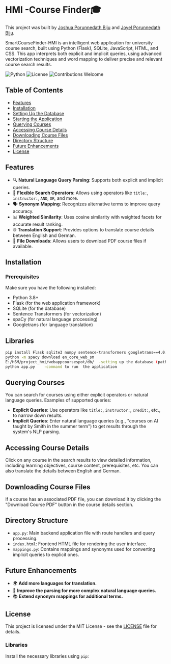 # HMI -Course Finder🎓

This project was built by [Joshua Porunnedath Biju](https://github.com/JOSHUAPBIJU) and [Joyel Porunnedath Biju](https://github.com/joyelpbiju).

SmartCourseFinder-HMI is an intelligent web application for university course search, built using Python (Flask), SQLite, JavaScript, HTML, and CSS. This app interprets both explicit and implicit queries, using advanced vectorization techniques and word mapping to deliver precise and relevant course search results.

![Python](https://img.shields.io/badge/python-v3.8%2B-blue)
![License](https://img.shields.io/badge/license-MIT-green)
![Contributions Welcome](https://img.shields.io/badge/contributions-welcome-brightgreen)

## Table of Contents
- [Features](#features)
- [Installation](#installation)
- [Setting Up the Database](#setting-up-the-database)
- [Starting the Application](#starting-the-application)
- [Querying Courses](#querying-courses)
- [Accessing Course Details](#accessing-course-details)
- [Downloading Course Files](#downloading-course-files)
- [Directory Structure](#directory-structure)
- [Future Enhancements](#future-enhancements)
- [License](#license)

## Features
- 🔍 **Natural Language Query Parsing**: Supports both explicit and implicit queries.
- 🔗 **Flexible Search Operators**: Allows using operators like `title:`, `instructor:`, `AND`, `OR`, and more.
- 🗣️ **Synonym Mapping**: Recognizes alternative terms to improve query accuracy.
- 📊 **Weighted Similarity**: Uses cosine similarity with weighted facets for accurate result ranking.
- 🌐 **Translation Support**: Provides options to translate course details between English and German.
- 📂 **File Downloads**: Allows users to download PDF course files if available.

## Installation

### Prerequisites
Make sure you have the following installed:
- Python 3.8+
- Flask (for the web application framework)
- SQLite (for the database)
- Sentence Transformers (for vectorization)
- spaCy (for natural language processing)
- Googletrans (for language translation)

## Libraries 
```bash
pip install Flask sqlite3 numpy sentence-transformers googletrans==4.0.0-rc1 spacy
python -m spacy download en_core_web_sm
E:/HSM/project_hmi/webappcoursespot/db/  -setting up the database (path to the database)
python app.py    -command to run  the application
```

 
  ## Querying Courses
You can search for courses using either explicit operators or natural language queries. Examples of supported queries:

- **Explicit Queries**: Use operators like `title:`, `instructor:`, `credit:`, etc., to narrow down results.
- **Implicit Queries**: Enter natural language queries (e.g., "courses on AI taught by Smith in the summer term") to get results through the system's NLP parsing.

## Accessing Course Details
Click on any course in the search results to view detailed information, including learning objectives, course content, prerequisites, etc. You can also translate the details between English and German.

## Downloading Course Files
If a course has an associated PDF file, you can download it by clicking the "Download Course PDF" button in the course details section.

## Directory Structure

- `app.py`: Main backend application file with route handlers and query processing.
- `index.html`: Frontend HTML file for rendering the user interface.
- `mappings.py`: Contains mappings and synonyms used for converting implicit queries to explicit ones.

## Future Enhancements
- 🌍 **Add more languages for translation.**
- 🤖 **Improve the parsing for more complex natural language queries.**
- 📚 **Extend synonym mappings for additional terms.**

## License

This project is licensed under the MIT License - see the [LICENSE](LICENSE) file for details.


### Libraries
Install the necessary libraries using `pip`:













